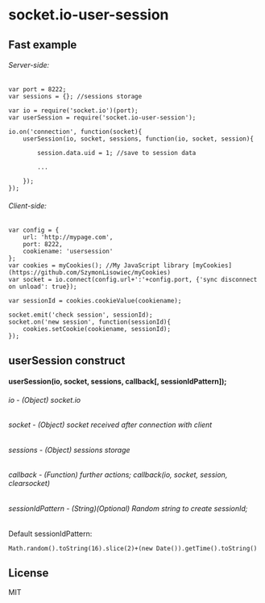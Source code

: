 # socket.io-user-session

## Fast example
###### Server-side:
```
var port = 8222;
var sessions = {}; //sessions storage

var io = require('socket.io')(port);
var userSession = require('socket.io-user-session');

io.on('connection', function(socket){
    userSession(io, socket, sessions, function(io, socket, session){
        
        session.data.uid = 1; //save to session data
        
        ...
        
    });
});
```
###### Client-side:
```
var config = {
    url: 'http://mypage.com',
    port: 8222,
    cookiename: 'usersession'
};
var cookies = myCookies(); //My JavaScript library [myCookies](https://github.com/SzymonLisowiec/myCookies)
var socket = io.connect(config.url+':'+config.port, {'sync disconnect on unload': true});

var sessionId = cookies.cookieValue(cookiename);

socket.emit('check session', sessionId);
socket.on('new session', function(sessionId){
	cookies.setCookie(cookiename, sessionId);
});
```

## userSession construct
#### userSession(io, socket, sessions, callback[, sessionIdPattern]);
###### io - (Object) socket.io
###### socket - (Object) socket received after connection with client
###### sessions - (Object) sessions storage
###### callback - (Function) further actions; callback(io, socket, session, clearsocket)
###### sessionIdPattern - (String)(Optional) Random string to create sessionId;
Default sessionIdPattern:
```
Math.random().toString(16).slice(2)+(new Date()).getTime().toString()
```

## License
MIT

